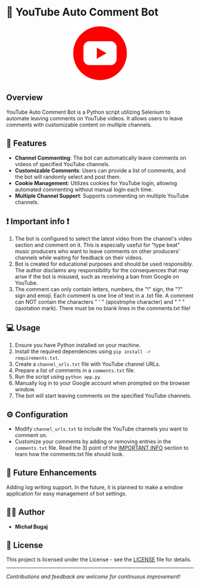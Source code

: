 # 🔴 YouTube Auto Comment Bot

<p align="center">
  <img src="ytlogo.png" alt="Logo" width="150">
</p>

## Overview

YouTube Auto Comment Bot is a Python script utilizing Selenium to automate leaving comments on YouTube videos. It allows users to leave comments with customizable content on multiple channels.

## 🌟 Features

- **Channel Commenting**: The bot can automatically leave comments on videos of specified YouTube channels.
- **Customizable Comments**: Users can provide a list of comments, and the bot will randomly select and post them.
- **Cookie Management**: Utilizes cookies for YouTube login, allowing automated commenting without manual login each time.
- **Multiple Channel Support**: Supports commenting on multiple YouTube channels.

## ❗ Important info ❗

1) The bot is configured to select the latest video from the channel's video section and comment on it. This is especially useful for "type beat" music producers who want to leave comments on other producers' channels while waiting for feedback on their videos.
2) Bot is created for educational purposes and should be used responsibly. The author disclaims any responsibility for the consequences that may arise if the bot is misused, such as receiving a ban from Google on YouTube.
3) The comment can only contain letters, numbers, the "!" sign, the "?" sign and emoji. Each comment is one line of text in a .txt file. A comment can NOT contain the characters " ' " (apostrophe character) and " " " (quotation mark). There must be no blank lines in the comments.txt file!

## 💻 Usage

1. Ensure you have Python installed on your machine.
2. Install the required dependencies using `pip install -r requirements.txt`.
3. Create a `channel_urls.txt` file with YouTube channel URLs.
4. Prepare a list of comments in a `comments.txt` file.
5. Run the script using `python app.py`.
6. Manually log in to your Google account when prompted on the browser window.
7. The bot will start leaving comments on the specified YouTube channels.

## ⚙️ Configuration

- Modify `channel_urls.txt` to include the YouTube channels you want to comment on.
- Customize your comments by adding or removing entries in the `comments.txt` file. Read the 3) point of the [IMPORTANT INFO](https://github.com/m-bugaj/YouTube-AutoComment-Bot#-important-info-)  section to learn how the comments.txt file should look.

## 🚀 Future Enhancements

Adding log writing support.
In the future, it is planned to make a window application for easy management of bot settings.

## 👨‍💻 Author

- **Michał Bugaj**

## 📜 License

This project is licensed under the License - see the [LICENSE](LICENSE) file for details.

---

*Contributions and feedback are welcome for continuous improvement!*
